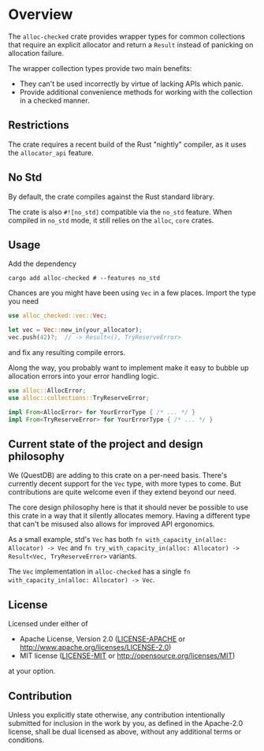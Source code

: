# Overview

The `alloc-checked` crate provides wrapper types for common collections that require an explicit allocator and
return a `Result` instead of panicking on allocation failure.

The wrapper collection types provide two main benefits:
* They can't be used incorrectly by virtue of lacking APIs which panic.
* Provide additional convenience methods for working with the collection in a checked manner.

## Restrictions

The crate requires a recent build of the Rust "nightly" compiler, as it uses the `allocator_api` feature.

## No Std

By default, the crate compiles against the Rust standard library.

The crate is also `#![no_std]` compatible via the `no_std` feature.
When compiled in `no_std` mode, it still relies on the `alloc`, `core` crates.

## Usage

Add the dependency

```shell
cargo add alloc-checked # --features no_std
```

Chances are you might have been using `Vec` in a few places. Import the type you need

```rust
use alloc_checked::vec::Vec;

let vec = Vec::new_in(your_allocator);
vec.push(42)?;  // -> Result<(), TryReserveError>
```

and fix any resulting compile errors.

Along the way, you probably want to implement make it easy to bubble up allocation errors into your error handling
logic.

```rust
use alloc::AllocError;
use alloc::collections::TryReserveError;

impl From<AllocError> for YourErrorType { /* ... */ }
impl From<TryReserveError> for YourErrorType { /* ... */ }

```

## Current state of the project and design philosophy

We (QuestDB) are adding to this crate on a per-need basis. There's currently decent support for the `Vec` type,
with more types to come. But contributions are quite welcome even if they extend beyond our need.

The core design philosophy here is that it should never be possible to use this crate in a way that it silently
allocates memory. Having a different type that can't be misused also allows for improved API ergonomics. 

As a small example, std's `Vec` has both `fn with_capacity_in(alloc: Allocator) -> Vec` and
`fn try_with_capacity_in(alloc: Allocator) -> Result<Vec, TryReserveError>` variants.

The `Vec` implementation in `alloc-checked` has a single `fn with_capacity_in(alloc: Allocator) -> Vec`.

## License

Licensed under either of

* Apache License, Version 2.0
  ([LICENSE-APACHE](LICENSE-APACHE) or http://www.apache.org/licenses/LICENSE-2.0)
* MIT license
  ([LICENSE-MIT](LICENSE-MIT) or http://opensource.org/licenses/MIT)

at your option.

## Contribution

Unless you explicitly state otherwise, any contribution intentionally submitted
for inclusion in the work by you, as defined in the Apache-2.0 license, shall be
dual licensed as above, without any additional terms or conditions.
